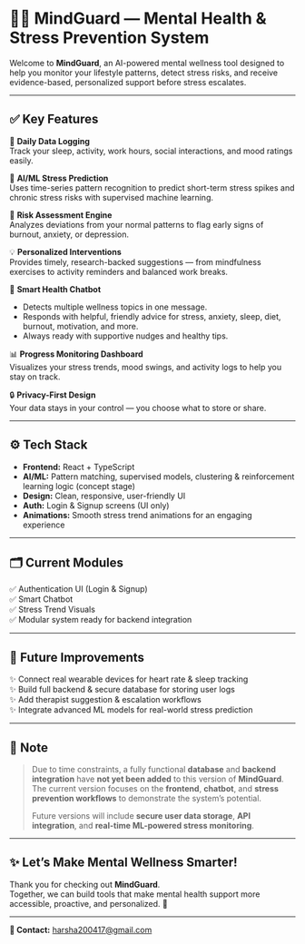 # 🧠✨ MindGuard — Mental Health & Stress Prevention System

Welcome to **MindGuard**, an AI-powered mental wellness tool designed to help you monitor your lifestyle patterns, detect stress risks, and receive evidence-based, personalized support before stress escalates.

---

## ✅ **Key Features**

🌙 **Daily Data Logging**  
Track your sleep, activity, work hours, social interactions, and mood ratings easily.

🤖 **AI/ML Stress Prediction**  
Uses time-series pattern recognition to predict short-term stress spikes and chronic stress risks with supervised machine learning.

🚦 **Risk Assessment Engine**  
Analyzes deviations from your normal patterns to flag early signs of burnout, anxiety, or depression.

💡 **Personalized Interventions**  
Provides timely, research-backed suggestions — from mindfulness exercises to activity reminders and balanced work breaks.

💬 **Smart Health Chatbot**  
- Detects multiple wellness topics in one message.
- Responds with helpful, friendly advice for stress, anxiety, sleep, diet, burnout, motivation, and more.
- Always ready with supportive nudges and healthy tips.

📊 **Progress Monitoring Dashboard**  
Visualizes your stress trends, mood swings, and activity logs to help you stay on track.

🔒 **Privacy-First Design**  
Your data stays in your control — you choose what to store or share.

---

## ⚙️ **Tech Stack**

- **Frontend:** React + TypeScript  
- **AI/ML:** Pattern matching, supervised models, clustering & reinforcement learning logic (concept stage)  
- **Design:** Clean, responsive, user-friendly UI  
- **Auth:** Login & Signup screens (UI only)  
- **Animations:** Smooth stress trend animations for an engaging experience

---

## 🗂️ **Current Modules**

✅ Authentication UI (Login & Signup)  
✅ Smart Chatbot  
✅ Stress Trend Visuals  
✅ Modular system ready for backend integration

---

## 🚧 **Future Improvements**

✨ Connect real wearable devices for heart rate & sleep tracking  
✨ Build full backend & secure database for storing user logs  
✨ Add therapist suggestion & escalation workflows  
✨ Integrate advanced ML models for real-world stress prediction

---

## 🙏 **Note**

> Due to time constraints, a fully functional **database** and **backend integration** have **not yet been added** to this version of **MindGuard**. The current version focuses on the **frontend**, **chatbot**, and **stress prevention workflows** to demonstrate the system’s potential.  
>
> Future versions will include **secure user data storage**, **API integration**, and **real-time ML-powered stress monitoring**.

---

## ✨ **Let’s Make Mental Wellness Smarter!**

Thank you for checking out **MindGuard**.  
Together, we can build tools that make mental health support more accessible, proactive, and personalized. 💙

---

**📧 Contact:** harsha200417@gmail.com

